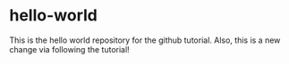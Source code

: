 # hello-world
This is the hello world repository for the github tutorial. Also, this is a new change via following the tutorial! 
